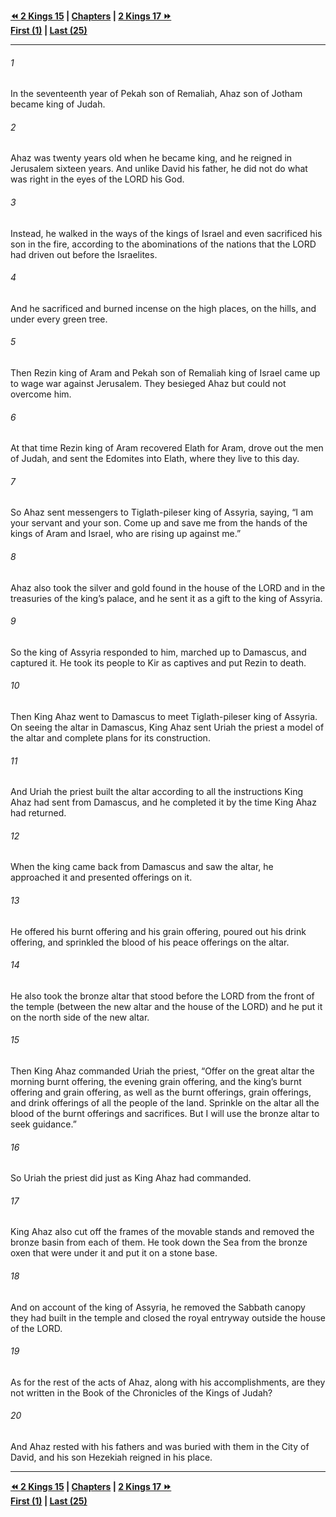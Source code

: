   
**[⏪ 2 Kings 15](./2%20Kings%2015.md) | [Chapters](./_index.md) | [2 Kings 17 ⏩](./2%20Kings%2017.md)**  
**[First (1)](./2%20Kings%201.md) | [Last (25)](./2%20Kings%2025.md)**  
  
---  
  
###### 1  
In the seventeenth year of Pekah son of Remaliah, Ahaz son of Jotham became king of Judah.  
  
###### 2  
Ahaz was twenty years old when he became king, and he reigned in Jerusalem sixteen years. And unlike David his father, he did not do what was right in the eyes of the LORD his God.  
  
###### 3  
Instead, he walked in the ways of the kings of Israel and even sacrificed his son in the fire, according to the abominations of the nations that the LORD had driven out before the Israelites.  
  
###### 4  
And he sacrificed and burned incense on the high places, on the hills, and under every green tree.  
  
###### 5  
Then Rezin king of Aram and Pekah son of Remaliah king of Israel came up to wage war against Jerusalem. They besieged Ahaz but could not overcome him.  
  
###### 6  
At that time Rezin king of Aram recovered Elath for Aram, drove out the men of Judah, and sent the Edomites into Elath, where they live to this day.  
  
###### 7  
So Ahaz sent messengers to Tiglath-pileser king of Assyria, saying, “I am your servant and your son. Come up and save me from the hands of the kings of Aram and Israel, who are rising up against me.”  
  
###### 8  
Ahaz also took the silver and gold found in the house of the LORD and in the treasuries of the king’s palace, and he sent it as a gift to the king of Assyria.  
  
###### 9  
So the king of Assyria responded to him, marched up to Damascus, and captured it. He took its people to Kir as captives and put Rezin to death.  
  
###### 10  
Then King Ahaz went to Damascus to meet Tiglath-pileser king of Assyria. On seeing the altar in Damascus, King Ahaz sent Uriah the priest a model of the altar and complete plans for its construction.  
  
###### 11  
And Uriah the priest built the altar according to all the instructions King Ahaz had sent from Damascus, and he completed it by the time King Ahaz had returned.  
  
###### 12  
When the king came back from Damascus and saw the altar, he approached it and presented offerings on it.  
  
###### 13  
He offered his burnt offering and his grain offering, poured out his drink offering, and sprinkled the blood of his peace offerings on the altar.  
  
###### 14  
He also took the bronze altar that stood before the LORD from the front of the temple (between the new altar and the house of the LORD) and he put it on the north side of the new altar.  
  
###### 15  
Then King Ahaz commanded Uriah the priest, “Offer on the great altar the morning burnt offering, the evening grain offering, and the king’s burnt offering and grain offering, as well as the burnt offerings, grain offerings, and drink offerings of all the people of the land. Sprinkle on the altar all the blood of the burnt offerings and sacrifices. But I will use the bronze altar to seek guidance.”  
  
###### 16  
So Uriah the priest did just as King Ahaz had commanded.  
  
###### 17  
King Ahaz also cut off the frames of the movable stands and removed the bronze basin from each of them. He took down the Sea from the bronze oxen that were under it and put it on a stone base.  
  
###### 18  
And on account of the king of Assyria, he removed the Sabbath canopy they had built in the temple and closed the royal entryway outside the house of the LORD.  
  
###### 19  
As for the rest of the acts of Ahaz, along with his accomplishments, are they not written in the Book of the Chronicles of the Kings of Judah?  
  
###### 20  
And Ahaz rested with his fathers and was buried with them in the City of David, and his son Hezekiah reigned in his place.  
  
  
---  
  
**[⏪ 2 Kings 15](./2%20Kings%2015.md) | [Chapters](./_index.md) | [2 Kings 17 ⏩](./2%20Kings%2017.md)**  
**[First (1)](./2%20Kings%201.md) | [Last (25)](./2%20Kings%2025.md)**  
  
